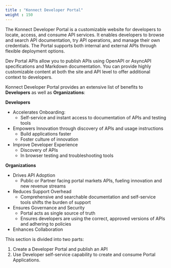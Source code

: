 ```yaml
---
title : "Konnect Developer Portal"
weight : 150
---
```


The Konnect Developer Portal is a customizable website for developers to locate, access, and consume API services. It enables developers to browse and search API documentation, try API operations, and manage their own credentials. The Portal supports both internal and external APIs through flexible deployment options.

Dev Portal APIs allow you to publish APIs using OpenAPI or AsyncAPI specifications and Markdown documentation. You can provide highly customizable content at both the site and API level to offer additional context to developers.

Konnect Developer Portal provides an extensive list of benefits to **Developers** as well as **Organizations**:

**Developers**
* Accelerates Onboarding:
  * Self-service and instant access to documentation of APIs and testing tools
* Empowers Innovation through discovery of APIs and usage instructions
  * Build applications faster
  * Foster culture of innovation
* Improve Developer Experience
  * Discovery of APIs
  * In browser testing and troubleshooting tools


**Organizations**
* Drives API Adoption
  * Public or Partner facing portal markets APIs, fueling innovation and new revenue streams
* Reduces Support Overhead
  * Comprehensive and searchable documentation and self-service tools shifts the burden of support
* Ensures Governance and Security
  * Portal acts as single source of truth
  * Ensures developers are using the correct, approved versions of APIs and adhering to policies
* Enhances Collaboration


This section is divided into two parts:

1. Create a Developer Portal and publish an API
2. Use Developer self-service capability to create and consume Portal Applications.
